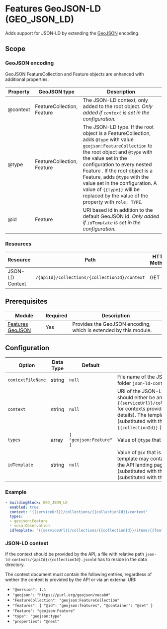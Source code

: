 # Features GeoJSON-LD (GEO_JSON_LD)

Adds support for JSON-LD by extending the [GeoJSON](geojson.md) encoding.


## Scope

### GeoJSON encoding

GeoJSON FeatureCollection and Feature objects are enhanced with additional properties.

|Property |GeoJSON type |Description
| --- | --- | ---
|@context |FeatureCollection, Feature | The JSON-LD context, only added to the root object. *Only added if `context` is set in the configuration.*
|@type |FeatureCollection, Feature | The JSON-LD type. If the root object is a FeatureCollection, adds `@type` with value `geojson:FeatureCollection` to the root object and `@type` with the value set in the configuration to every nested Feature . If the root object is a Feature, adds `@type` with the value set in the configuration.  A value of `{{type}}` will be replaced by the value of the property with `role: TYPE`.
|@id |Feature |URI based id in addition to the default GeoJSON id. *Only added if `idTemplate` is set in the configuration.*

### Resources

|Resource |Path |HTTP Method |Media Types
| --- | --- | --- | ---
|JSON-LD Context |`/{apiId}/collections/{collectionId}/context` |GET |JSON-LD Context


## Prerequisites

|Module |Required |Description
| --- | --- | ---
[Features GeoJSON](geojson.md)| Yes | Provides the GeoJSON encoding, which is extended by this module.


## Configuration

|Option |Data Type |Default |Description
| --- | --- | --- | ---
|`contextFileName` |string |`null` |File name of the JSON-LD context document in the folder `json-ld-contexts/{apiId}`.
|`context` |string |`null` |URI of the JSON-LD context document. The value should either be an external URI or `{{serviceUrl}}/collections/{{collectionId}}/context` for contexts provided by the API (see below for details). The template may contain `{{serviceUrl}}` (substituted with the API landing page URI) and `{{collectionId}}` (substituted with the collection id).
|`types` |array |`[ "geojson:Feature" ]` |Value of `@type` that is added to every feature.
|`idTemplate` |string |`null` |Value of `@id` that is added to every feature. The template may contain `{{serviceUrl}}` (substituted with the API landing page URI), `{{collectionId}}` (substituted with the collection id) and `{{featureId}}` (substituted with the feature id).

### Example

```yaml
- buildingBlock: GEO_JSON_LD
  enabled: true
  context: '{{serviceUrl}}/collections/{{collectionId}}/context'
  types:
  - geojson:Feature
  - sosa:Observation
  idTemplate: '{{serviceUrl}}/collections/{{collectionId}}/items/{{featureId}}'
```

### JSON-LD context

If the context should be provided by the API, a file with relative path `json-ld-contexts/{apiId}/{collectionId}.jsonld` has to reside in the data directory.

The context document must contain the following entries, regardless of wether the context is provided by the API or via an external URI:

* `"@version": 1.1`
* `"geojson": "https://purl.org/geojson/vocab#"`
* `"FeatureCollection": "geojson:FeatureCollection"`
* `"features": { "@id": "geojson:features", "@container": "@set" }`
* `"Feature": "geojson:Feature"`
* `"type": "geojson:type"`
* `"properties": "@nest"`